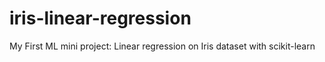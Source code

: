 # iris-linear-regression
My First ML mini project: Linear regression on Iris dataset with scikit-learn
